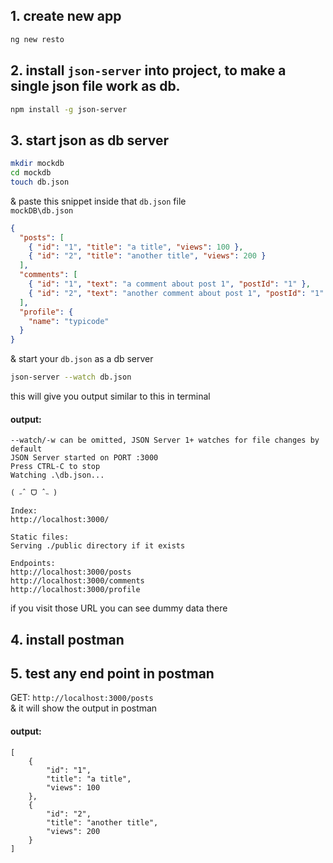 ## 1. create new app  
```sh
ng new resto
```  
## 2. install `json-server` into project, to make a single json file work as db.  
```sh
npm install -g json-server
```    
## 3. start json as db server  
```sh
mkdir mockdb
cd mockdb
touch db.json
```  
& paste this snippet inside that `db.json` file  
`mockDB\db.json`
```json
{
  "posts": [
    { "id": "1", "title": "a title", "views": 100 },
    { "id": "2", "title": "another title", "views": 200 }
  ],
  "comments": [
    { "id": "1", "text": "a comment about post 1", "postId": "1" },
    { "id": "2", "text": "another comment about post 1", "postId": "1" }
  ],
  "profile": {
    "name": "typicode"
  }
}
```  
& start your `db.json` as a db server  
```sh
json-server --watch db.json
```  
this will give you output similar to this in terminal  
#### output:
```terminal
--watch/-w can be omitted, JSON Server 1+ watches for file changes by default
JSON Server started on PORT :3000
Press CTRL-C to stop
Watching .\db.json...

( ˶ˆ ᗜ ˆ˵ )

Index:
http://localhost:3000/

Static files:
Serving ./public directory if it exists

Endpoints:
http://localhost:3000/posts
http://localhost:3000/comments
http://localhost:3000/profile
```  
if you visit those URL you can see dummy data there  
## 4. install postman  

## 5. test any end point in postman  
GET: `http://localhost:3000/posts`  
& it will show the output in postman  
#### output:
```terminal
[
    {
        "id": "1",
        "title": "a title",
        "views": 100
    },
    {
        "id": "2",
        "title": "another title",
        "views": 200
    }
]
```  